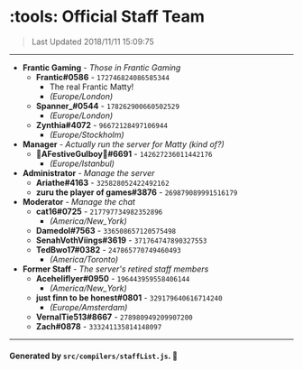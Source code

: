 # :tools: __**Official Staff Team**__

> Last Updated 2018/11/11 15:09:75

---
- **Frantic Gaming** - *Those in Frantic Gaming*
  - **Frantic#0586** - `172746824086585344`
    - The real Frantic Matty!
    - *(Europe/London)*
  - **Spanner_#0544** - `178262900660502529`
    - *(Europe/London)*
  - **Zynthia#4072** - `96672128497106944`
    - *(Europe/Stockholm)*
- **Manager** - *Actually run the server for Matty (kind of?)*
  - **🎄AFestiveGulboy🎄#6691** - `142627236011442176`
    - *(Europe/Istanbul)*
- **Administrator** - *Manage the server*
  - **Ariathe#4163** - `325828052422492162`
  - **zuru the player of games#3876** - `269879089991516179`
- **Moderator** - *Manage the chat*
  - **cat16#0725** - `217797734982352896`
    - *(America/New_York)*
  - **Damedol#7563** - `336508657120575498`
  - **SenahVothViings#3619** - `371764747890327553`
  - **TedBwo17#0382** - `247865770749460493`
    - *(America/Toronto)*
- **Former Staff** - *The server's retired staff members*
  - **Aceheliflyer#0950** - `196443959558406144`
    - *(America/New_York)*
  - **just finn to be honest#0801** - `329179640616714240`
    - *(Europe/Amsterdam)*
  - **VernalTie513#8667** - `278980949209907200`
  - **Zach#0878** - `333241135814148097`

---
#### Generated by `src/compilers/staffList.js`. 🚀
